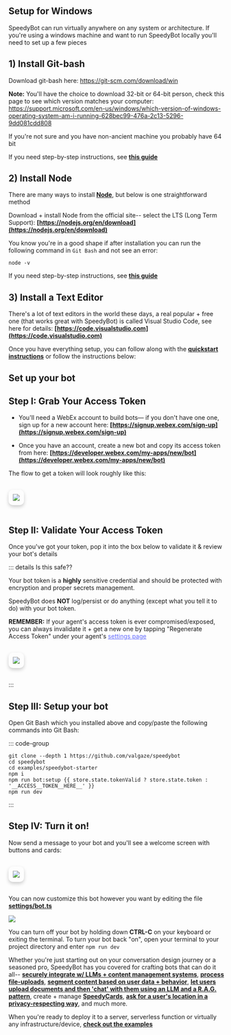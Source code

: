 ## Setup for Windows

SpeedyBot can run virtually anywhere on any system or architecture. If you're using a windows machine and want to run SpeedyBot locally you'll need to set up a few pieces

## 1) Install Git-bash

Download git-bash here: https://git-scm.com/download/win

**Note:** You'll have the choice to download 32-bit or 64-bit person, check this page to see which version matches your computer: https://support.microsoft.com/en-us/windows/which-version-of-windows-operating-system-am-i-running-628bec99-476a-2c13-5296-9dd081cdd808

If you're not sure and you have non-ancient machine you probably have 64 bit

If you need step-by-step instructions, see **[this guide](https://www.git-tower.com/blog/git-bash/)**

## 2) Install Node

There are many ways to install **[Node](https://nodejs.org)**, but below is one straightforward method

Download + install Node from the official site-- select the LTS (Long Term Support): **[https://nodejs.org/en/download](https://nodejs.org/en/download)**

You know you're in a good shape if after installation you can run the following command in `Git Bash` and not see an error:

```
node -v
```

If you need step-by-step instructions, see **[this guide](https://blog.teamtreehouse.com/installing-node-js-and-npm-on-windows)**

## 3) Install a Text Editor

There's a lot of text editors in the world these days, a real popular + free one (that works great with SpeedyBot) is called Visual Studio Code, see here for details: **[https://code.visualstudio.com](https://code.visualstudio.com)**

Once you have everything setup, you can follow along with the **[quickstart instructions](./new.md)** or follow the instructions below:

## Set up your bot

## Step I: Grab Your Access Token

- You'll need a WebEx account to build bots— if you don't have one one, sign up for a new account here: **[https://signup.webex.com/sign-up](https://signup.webex.com/sign-up)**

- Once you have an account, create a new bot and copy its access token from here: **[https://developer.webex.com/my-apps/new/bot](https://developer.webex.com/my-apps/new/bot)**

The flow to get a token will look roughly like this:

<img
    src="https://raw.githubusercontent.com/valgaze/speedybot-utils/main/assets/various/new/build_a_bot.gif"
    :style="{ filter: isDark ? 'invert(1)' : 'none' }"
    style="
      margin: 1rem 0px;
      display: inline-block;
      max-width: 100%;
      height: auto;
      border-radius: 10px;
      box-shadow: 0 4px 8px rgba(0, 0, 0, 0.2);
      padding: 10px;
    "
  />

## Step II: Validate Your Access Token

Once you've got your token, pop it into the box below to validate it & review your bot's details

<TokenInput :showInfo="true" :autofocus="false"/>

::: details Is this safe??

Your bot token is a **highly** sensitive credential and should be protected with encryption and proper secrets management.

SpeedyBot does **NOT** log/persist or do anything (except what you tell it to do) with your bot token.

**REMEMBER:** If your agent's access token is ever compromised/exposed, you can always invalidate it + get a new one by tapping "Regenerate Access Token" under your agent's <a href="https://developer.webex.com/my-apps" style="color:#646cff;text-decoration: bold;">settings page</a>

<img
    src="https://raw.githubusercontent.com/valgaze/speedybot-utils/main/assets/various/new/regen_token.gif"
    :style="{ filter: isDark ? 'invert(1)' : 'none' }"
    style="
      margin: 1rem 0px;
      display: inline-block;
      max-width: 100%;
      height: auto;
      border-radius: 10px;
      box-shadow: 0 4px 8px rgba(0, 0, 0, 0.2);
      padding: 10px;
    "
  />

:::

## Step III: Setup your bot

Open Git Bash which you installed above and copy/paste the following commands into Git Bash:

::: code-group

```sh-vue [👹 Experienced]
git clone --depth 1 https://github.com/valgaze/speedybot
cd speedybot
cd examples/speedybot-starter
npm i
npm run bot:setup {{ store.state.tokenValid ? store.state.token : '__ACCESS__TOKEN__HERE__' }}
npm run dev
```

:::

## Step IV: Turn it on!

Now send a message to your bot and you'll see a welcome screen with buttons and cards:

<img src="https://raw.githubusercontent.com/valgaze/speedybot-utils/main/assets/various/first_spin.gif"     
    :style="{ filter: isDark ? 'invert(1)' : 'none' }"
    style="
      margin: 1rem 0px;
      display: inline-block;
      max-width: 100%;
      height: auto;
      border-radius: 10px;
      box-shadow: 0 4px 8px rgba(0, 0, 0, 0.2);
      padding: 10px;
    "/>

You can now customize this bot however you want by editing the file **[settings/bot.ts](https://github.com/valgaze/speedybot/blob/v2/examples/speedybot-starter/settings/bot.ts)**

<img src="https://raw.githubusercontent.com/valgaze/speedybot-utils/main/assets/various/autocomplete.gif?raw=true" />

You can turn off your bot by holding down **CTRL-C** on your keyboard or exiting the terminal. To turn your bot back "on", open your terminal to your project directory and enter `npm run dev`

Whether you're just starting out on your conversation design journey or a seasoned pro, SpeedyBot has you covered for crafting bots that can do it all-- **[securely integrate w/ LLMs + content management systems](./examples/voiceflow/README)**, **[process file-uploads](./patterns.md#handle-file-uploads)**, **[segment content based on user data + behavior](./patterns.md#restrict-access-pattern)**, **[let users upload documents and then 'chat' with them using an LLM and a R.A.G. pattern](./examples/voiceflow-kb/README.md)**, create + manage **[SpeedyCards](./speedycard.md)**, **[ask for a user's location in a privacy-respecting way](./examples/location/README.md)**, and much more.

When you're ready to deploy it to a server, serverless function or virtually any infrastructure/device, **[check out the examples](./examples.md)**

<script setup>
import { ref, watch } from 'vue'
import { useData } from 'vitepress'
import { useCustomStore } from "./.vitepress/util/store";
import TokenInput from './.vitepress/components/token_handler.vue'
const { isDark } = useData()
const store = useCustomStore()

const type = ref(1)

</script>
